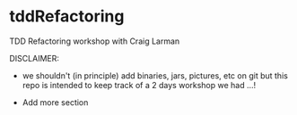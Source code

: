 # tddRefactoring
TDD Refactoring workshop with Craig Larman

DISCLAIMER: 
- <OnV>
    we shouldn't (in principle) add binaries, jars, pictures, etc on git but this repo is 
    intended to keep track of a 2 days workshop we had ...!

- Add more section
